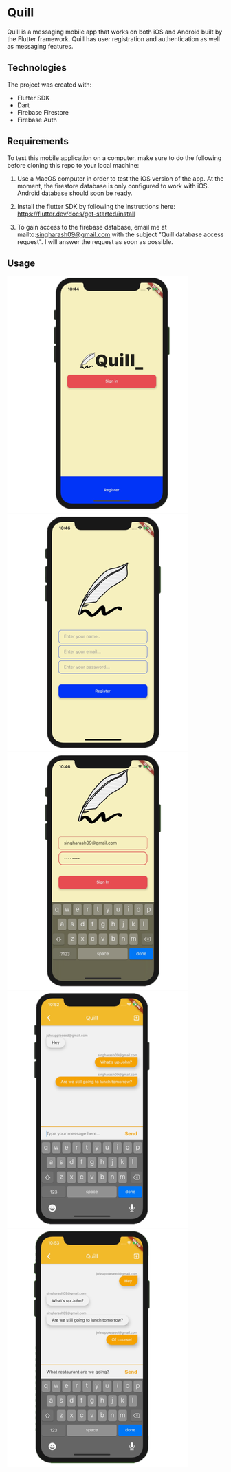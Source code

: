 # Quill

Quill is a messaging mobile app that works on both iOS and Android built by the Flutter framework. Quill has user registration and authentication as well as messaging features.

## Technologies

The project was created with:

* Flutter SDK
* Dart
* Firebase Firestore
* Firebase Auth

## Requirements

To test this mobile application on a computer, make sure to do the following before cloning this repo to your local machine:

1) Use a MacOS computer in order to test the iOS version of the app. At the moment, the firestore database is only configured to work with iOS. Android database should soon be ready.

2) Install the flutter SDK by following the instructions here: https://flutter.dev/docs/get-started/install

3) To gain access to the firebase database, email me at mailto:singharash09@gmail.com with the subject "Quill database access request". I will answer the request as soon as possible.

## Usage
![The welcome screen](./images/quill-welcome-resize.png) ![The register screen](./images/quill-register-resize.png)
![The sign-in screen](./images/quill-sigin-resize.png) ![The messaging screen 1](./images/quill-message1-resize.png)
![The messaging screen 2](./images/quill-message2-resize.png)




